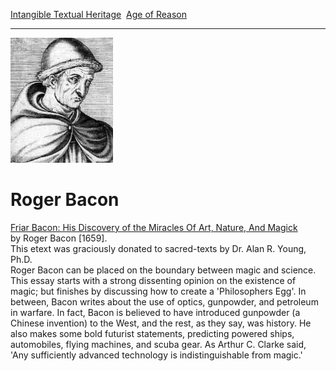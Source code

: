 [Intangible Textual Heritage](../../index)  [Age of Reason](../index) 

------------------------------------------------------------------------

<img src="bacon.jpg" height="200" />

# Roger Bacon

[Friar Bacon: His Discovery of the Miracles Of Art, Nature, And
Magick](miracle)  
by Roger Bacon \[1659\].  
This etext was graciously donated to sacred-texts by Dr. Alan R. Young,
Ph.D.  
Roger Bacon can be placed on the boundary between magic and science.
This essay starts with a strong dissenting opinion on the existence of
magic; but finishes by discussing how to create a 'Philosophers Egg'. In
between, Bacon writes about the use of optics, gunpowder, and petroleum
in warfare. In fact, Bacon is believed to have introduced gunpowder (a
Chinese invention) to the West, and the rest, as they say, was history.
He also makes some bold futurist statements, predicting powered ships,
automobiles, flying machines, and scuba gear. As Arthur C. Clarke said,
'Any sufficiently advanced technology is indistinguishable from magic.'
